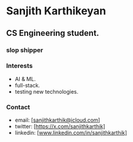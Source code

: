 # Sanjith Karthikeyan

## CS Engineering student.
### slop shipper

### Interests
- AI & ML.
- full-stack.
- testing new technologies.

### Contact
- email: [sanjithkarthik@icloud.com]
- twitter: [https://x.com/sanjithkarthik]
- linkedin: [www.linkedin.com/in/sanjithkarthik]
  

<!---
sanjithdoescode/sanjithdoescode is a ✨ special ✨ repository because its `README.md` (this file) appears on your GitHub profile.
You can click the Preview link to take a look at your changes.
--->
